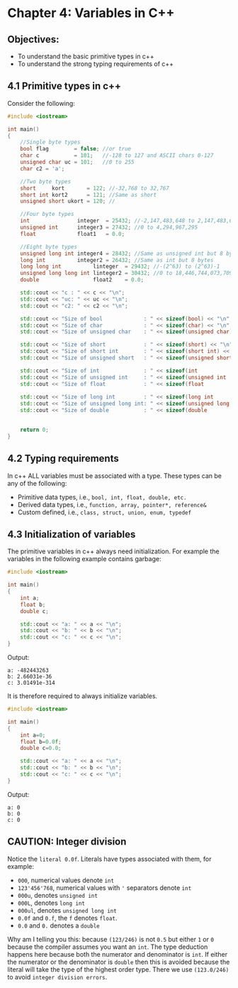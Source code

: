 # Chapter 4: Variables in C++

## Objectives:
- To understand the basic primitive types in c++
- To understand the strong typing requirements of c++

## 4.1 Primitive types in c++
Consider the following:
```c++
#include <iostream>

int main()
{
    //Single byte types
    bool flag        = false; //or true
    char c           = 101;   //-128 to 127 and ASCII chars 0-127
    unsigned char uc = 101;   //0 to 255
    char c2 = 'a';

    //Two byte types
    short     kort       = 122; //-32,768 to 32,767
    short int kort2      = 121; //Same as short
    unsigned short ukort = 120; //

    //Four byte types
    int               integer  = 25432; //-2,147,483,648 to 2,147,483,647
    unsigned int      integer3 = 27432; //0 to 4,294,967,295
    float             float1   = 0.0;

    //Eight byte types
    unsigned long int integer4 = 28432; //Same as unsigned int but 8 bytes
    long int          integer2 = 26432; //Same as int but 8 bytes
    long long int          linteger  = 29432; //-(2^63) to (2^63)-1
    unsigned long long int linteger2 = 30432; //0 to 18,446,744,073,709,551,615
    double                 float2    = 0.0;

    std::cout << "c : " << c << "\n";
    std::cout << "uc: " << uc << "\n";
    std::cout << "c2: " << c2 << "\n";

    std::cout << "Size of bool             : " << sizeof(bool) << "\n";  
    std::cout << "Size of char             : " << sizeof(char) << "\n";  
    std::cout << "Size of unsigned char    : " << sizeof(unsigned char) << "\n";  

    std::cout << "Size of short            : " << sizeof(short) << "\n";  
    std::cout << "Size of short int        : " << sizeof(short int) << "\n";  
    std::cout << "Size of unsigned short   : " << sizeof(unsigned short) << "\n";  

    std::cout << "Size of int              : " << sizeof(int              ) << "\n";  
    std::cout << "Size of unsigned int     : " << sizeof(unsigned int     ) << "\n";
    std::cout << "Size of float            : " << sizeof(float            ) << "\n";
      
    std::cout << "Size of long int         : " << sizeof(long int         ) << "\n";  
    std::cout << "Size of unsigned long int: " << sizeof(unsigned long int) << "\n"; 
    std::cout << "Size of double           : " << sizeof(double           ) << "\n"; 

    
    return 0;
}
```

## 4.2 Typing requirements
In c++ ALL variables must be associated with a type. These types can be any of the following:
- Primitive data types, i.e., `bool, int, float, double, etc.`
- Derived data types, i.e., `function, array, pointer*, reference&`
- Custom defined, i.e., `class, struct, union, enum, typedef`

## 4.3 Initialization of variables
The primitive variables in c++ always need initialization. For example the variables in the following example contains garbage:
```c++
#include <iostream>

int main()
{
    int a;
    float b;
    double c;

    std::cout << "a: " << a << "\n";
    std::cout << "b: " << b << "\n";
    std::cout << "c: " << c << "\n";
}
```
Output:
```
a: -482443263
b: 2.66031e-36
c: 3.01491e-314
```

It is therefore required to always initialize variables.
```c++
#include <iostream>

int main()
{
    int a=0;
    float b=0.0f;
    double c=0.0;

    std::cout << "a: " << a << "\n";
    std::cout << "b: " << b << "\n";
    std::cout << "c: " << c << "\n";
}
```
Output:
```
a: 0
b: 0
c: 0
```
## CAUTION: Integer division
Notice the `literal 0.0f`. Literals have types associated with them, for example:
- `000`, numerical values denote `int`
- `123'456'768`, numerical values with `'` separators denote `int`
- `000u`, denotes `unsigned int`
- `000L`, denotes `long int`
- `000ul`, denotes `unsigned long int`
- `0.0f` and `0.f`, the `f` denotes `float`.
- `0.0` and `0.` denotes a `double`

Why am I telling you this: because `(123/246)` is not `0.5` but either `1` or `0` because the compiler assumes you want an `int`. The type deduction happens here because both the numerator and denominator is `int`. If either the numerator or the denominator is `double` then this is avoided because the literal will take the type of the highest order type. There we use `(123.0/246)` to avoid `integer division errors`.